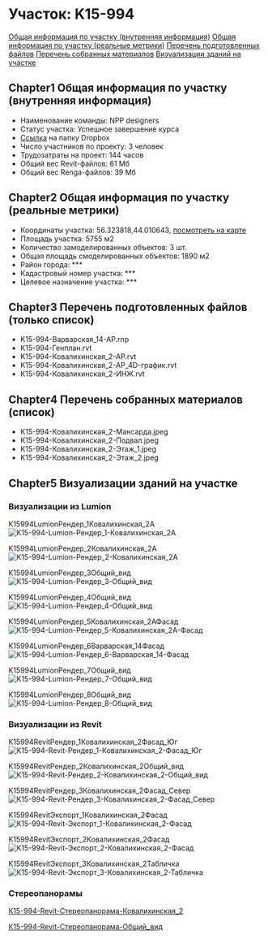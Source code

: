 # Участок: K15-994

[Общая информация по участку (внутренняя информация)](#Chapter1)
[Общая информация по участку (реальные метрики)](#Chapter2)
[Перечень подготовленных файлов](#Chapter3)
[Перечень собранных материалов](#Chapter4)
[Визуализации зданий на участке](#Chapter5)

## <a id="test">Chapter1</a> Общая информация по участку (внутренняя информация)
+ Наименование команды: NPP designers
+ Статус участка: Успешное завершение курса
+ [Ссылка](https://www.dropbox.com/sh/wvvgv1nw1iqred9/AAA5XGmkgGKZK7qlxCNCld4ka/K15_994?dl=0) на папку Dropbox
+ Число участников по проекту: 3 человек
+ Трудозатраты на проект: 144 часов
+ Общий вес Revit-файлов: 61 Мб
+ Общий вес Renga-файлов: 39 Мб
## <a id="test">Chapter2</a> Общая информация по участку (реальные метрики)
+ Координаты участка: 56.323818,44.010643, [посмотреть на карте](yandex.ru/maps/47/nizhny-novgorod/?ll=56.323818%2C44.010643&z=19)
+ Площадь участка: 5755 м2
+ Количество замоделированных объектов: 3 шт.
+ Общая площадь смоделированных объектов: 1890 м2
+ Район города: *** 
+ Кадастровый номер участка: *** 
+ Целевое назначение участка: *** 
## <a id="test">Chapter3</a> Перечень подготовленных файлов (только список)
+ K15-994-Варварская_14-АР.rnp
+ K15-994-Генплан.rvt
+ K15-994-Ковалихинская_2-АР.rvt
+ K15-994-Ковалихинская_2-АР_4D-график.rvt
+ K15-994-Ковалихинская_2-ИНЖ.rvt
## <a id="test">Chapter4</a> Перечень собранных материалов (список)
+ K15-994-Ковалихинская_2-Мансарда.jpeg
+ K15-994-Ковалихинская_2-Подвал.jpeg
+ K15-994-Ковалихинская_2-Этаж_1.jpeg
+ K15-994-Ковалихинская_2-Этаж_2.jpeg
## <a id="test">Chapter5</a> Визуализации зданий на участке
### Визуализации из Lumion
K15994LumionРендер_1Ковалихинская_2А
![K15-994-Lumion-Рендер_1-Ковалихинская_2А](/Images/K15_994/K15-994-Lumion-Рендер_1-Ковалихинская_2А_Compressed.jpg)

K15994LumionРендер_2Ковалихинская_2А
![K15-994-Lumion-Рендер_2-Ковалихинская_2А](/Images/K15_994/K15-994-Lumion-Рендер_2-Ковалихинская_2А_Compressed.jpg)

K15994LumionРендер_3Общий_вид
![K15-994-Lumion-Рендер_3-Общий_вид](/Images/K15_994/K15-994-Lumion-Рендер_3-Общий_вид_Compressed.jpg)

K15994LumionРендер_4Общий_вид
![K15-994-Lumion-Рендер_4-Общий_вид](/Images/K15_994/K15-994-Lumion-Рендер_4-Общий_вид_Compressed.jpg)

K15994LumionРендер_5Ковалихинская_2АФасад
![K15-994-Lumion-Рендер_5-Ковалихинская_2А-Фасад](/Images/K15_994/K15-994-Lumion-Рендер_5-Ковалихинская_2А-Фасад_Compressed.jpg)

K15994LumionРендер_6Варварская_14Фасад
![K15-994-Lumion-Рендер_6-Варварская_14-Фасад](/Images/K15_994/K15-994-Lumion-Рендер_6-Варварская_14-Фасад_Compressed.jpg)

K15994LumionРендер_7Общий_вид
![K15-994-Lumion-Рендер_7-Общий_вид](/Images/K15_994/K15-994-Lumion-Рендер_7-Общий_вид_Compressed.jpg)

K15994LumionРендер_8Общий_вид
![K15-994-Lumion-Рендер_8-Общий_вид](/Images/K15_994/K15-994-Lumion-Рендер_8-Общий_вид_Compressed.jpg)

### Визуализации из Revit
K15994RevitРендер_1Ковалихинская_2Фасад_Юг
![K15-994-Revit-Рендер_1-Ковалихинская_2-Фасад_Юг](/Images/K15_994/K15-994-Revit-Рендер_1-Ковалихинская_2-Фасад_Юг_Compressed.jpg)

K15994RevitРендер_2Ковалихинская_2Общий_вид
![K15-994-Revit-Рендер_2-Ковалихинская_2-Общий_вид](/Images/K15_994/K15-994-Revit-Рендер_2-Ковалихинская_2-Общий_вид_Compressed.jpg)

K15994RevitРендер_3Ковалихинская_2Фасад_Север
![K15-994-Revit-Рендер_3-Ковалихинская_2-Фасад_Север](/Images/K15_994/K15-994-Revit-Рендер_3-Ковалихинская_2-Фасад_Север_Compressed.jpg)

K15994RevitЭкспорт_1Ковалихинская_2Фасад
![K15-994-Revit-Экспорт_1-Ковалихинская_2-Фасад](/Images/K15_994/K15-994-Revit-Экспорт_1-Ковалихинская_2-Фасад_Compressed.jpg)

K15994RevitЭкспорт_2Ковалихинская_2Фасад
![K15-994-Revit-Экспорт_2-Ковалихинская_2-Фасад](/Images/K15_994/K15-994-Revit-Экспорт_2-Ковалихинская_2-Фасад_Compressed.jpg)

K15994RevitЭкспорт_3Ковалихинская_2Табличка
![K15-994-Revit-Экспорт_3-Ковалихинская_2-Табличка](/Images/K15_994/K15-994-Revit-Экспорт_3-Ковалихинская_2-Табличка_Compressed.jpg)

### Стереопанорамы
[К15-994-Revit-Стереопанорама-Ковалихинская_2](https://pano.autodesk.com/pano.html?url=jpgs/0c11522e-d966-4a0b-aa31-0d5ef71fcb20&version=2)

[К15-994-Revit-Стереопанорама-Общий_вид](https://pano.autodesk.com/pano.html?url=jpgs/a132ccb5-f8c2-43c6-9a91-f3cee51a79a4&version=2)

